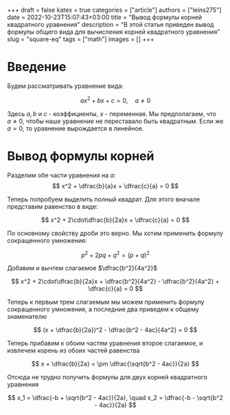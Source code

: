 +++ 
draft = false
katex = true
categories = ["article"]
authors = ["leins275"]
date = 2022-10-23T15:07:43+03:00
title = "Вывод формулы корней квадратного уравнения"
description = "В этой статье приведен вывод формулы общего вида для вычисления корней квадратного уравнения"
slug = "square-eq"
tags = ["math"]
images = []
+++
# Введение

Будем рассматривать уравнение вида:

$$ax^2 + bx + c = 0, \quad a \neq 0$$

Здесь $a, b$ и $c$ - коэффициенты, $x$ - переменная. Мы предполагаем, что $a \neq 0$, чтобы наше уравнение не переставало быть квадратным. Если же $a = 0$, то уравнение вырождается в линейное.

# Вывод формулы корней

Разделим обе части уравнения на $a$:
$$
x^2 + \dfrac{b}{a}x + \dfrac{c}{a} = 0
$$

Теперь попробуем выделить полный квадрат. Для этого вначале представим равенство в виде:

$$
x^2 + 2\cdot\dfrac{b}{2a}x + \dfrac{c}{a} = 0
$$

По основному свойству дроби это верно. Мы хотим применить формулу сокращенного умножения:

$$
p^2 + 2pq + q^2 = (p + q)^2
$$

Добавим и вычтем слагаемое $\dfrac{b^2}{4a^2}$

$$
x^2 + 2\cdot\dfrac{b}{2a}x + \dfrac{b^2}{4a^2} - \dfrac{b^2}{4a^2} + \dfrac{c}{a} = 0
$$

Теперь к первым трем слагаемым мы можем применить формулу сокращенного умножения, а последние два приведем к общему знаменателю

$$
(x + \dfrac{b}{2a})^2 - \dfrac{b^2 - 4ac}{4a^2} = 0
$$

Теперь прибавим к обоим частям уравнения второе слагаемое, и извлечем корень из обоих частей равенства

$$
x + \dfrac{b}{2a} = \pm \dfrac{\sqrt{b^2 - 4ac}}{2a} 
$$

Отсюда не трудно получить формулы для двух корней квадратного уравнения

$$
x_1 = \dfrac{-b + \sqrt{b^2 - 4ac}}{2a}, \quad
x_2 = \dfrac{-b - \sqrt{b^2 - 4ac}}{2a} 
$$



